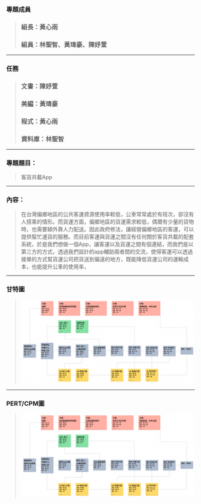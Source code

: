 ### 專題成員
>### 組長：黃心雨
>### 組員：林聖智、黃瑋豪、陳妤萱
---
### 任務
>### 文書：陳妤萱
>### 美編：黃瑋豪
>### 程式：黃心雨
>### 資料庫：林聖智
---
### 專題題目：
>客貨共載App
---
### 內容：
>在台灣偏鄉地區的公共客運資源使用率較低，公車常常處於有班次，卻沒有人搭乘的情形。而貨運方面，偏鄉地區的貨運需求較低，偶爾有少量的貨物時，也需要額外靠人力配送。因此政府修法，讓經營偏鄉地區的客運，可以提供幫忙運貨的服務。而目前客運與貨運之間沒有任何關於客貨共載的配套系統，於是我們想做一個App，讓客運以及貨運之間有個連結，而我們是以第三方的方式，透過我們設計的app輔助兩者間的交流，使得客運可以透過接單的方式幫貨運公司把貨送到偏遠的地方，既能降低貨運公司的運輸成本，也能提升公車的使用率，
---
### 甘特圖
>![PERT.png](PERT.png "PERT")
---
### PERT/CPM圖
>![PERT.png](PERT.png "PERT")
